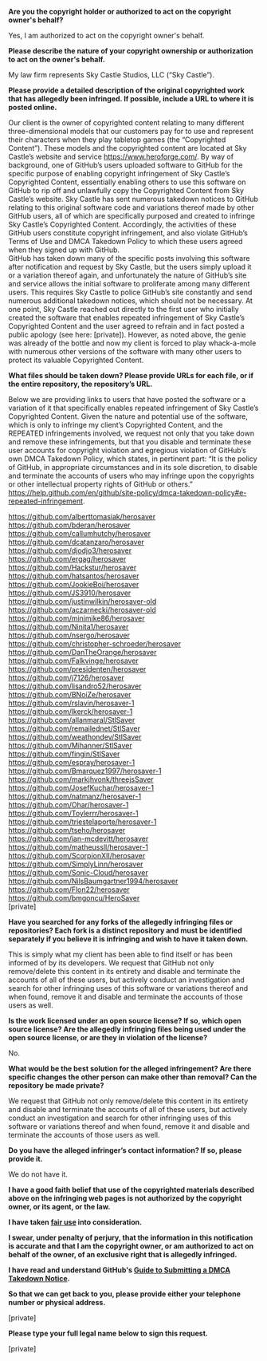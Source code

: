 **Are you the copyright holder or authorized to act on the copyright owner's behalf?**   
   
Yes, I am authorized to act on the copyright owner's behalf.   
   
**Please describe the nature of your copyright ownership or authorization to act on the owner's behalf.**   
   
My law firm represents Sky Castle Studios, LLC (“Sky Castle”).   
   
**Please provide a detailed description of the original copyrighted work that has allegedly been infringed. If possible, include a URL to where it is posted online.**   
   
Our client is the owner of copyrighted content relating to many different three-dimensional models that our customers pay for to use and represent their characters when they play tabletop games (the “Copyrighted Content”). These models and the copyrighted content are located at Sky Castle’s website and service https://www.heroforge.com/. By way of background, one of GitHub’s users uploaded software to GitHub for the specific purpose of enabling copyright infringement of Sky Castle’s Copyrighted Content, essentially enabling others to use this software on GitHub to rip off and unlawfully copy the Copyrighted Content from Sky Castle’s website. Sky Castle has sent numerous takedown notices to GitHub relating to this original software code and variations thereof made by other GitHub users, all of which are specifically purposed and created to infringe Sky Castle’s Copyrighted Content. Accordingly, the activities of these GitHub users constitute copyright infringement, and also violate GitHub’s Terms of Use and DMCA Takedown Policy to which these users agreed when they signed up with GitHub.   
GitHub has taken down many of the specific posts involving this software after notification and request by Sky Castle, but the users simply upload it or a variation thereof again, and unfortunately the nature of GitHub’s site and service allows the initial software to proliferate among many different users. This requires Sky Castle to police GitHub’s site constantly and send numerous additional takedown notices, which should not be necessary. At one point, Sky Castle reached out directly to the first user who initially created the software that enables repeated infringement of Sky Castle’s Copyrighted Content and the user agreed to refrain and in fact posted a public apology (see here: [private]). However, as noted above, the genie was already of the bottle and now my client is forced to play whack-a-mole with numerous other versions of the software with many other users to protect its valuable Copyrighted Content.   
   
**What files should be taken down? Please provide URLs for each file, or if the entire repository, the repository’s URL.**   
   
Below we are providing links to users that have posted the software or a variation of it that specifically enables repeated infringement of Sky Castle’s Copyrighted Content. Given the nature and potential use of the software, which is only to infringe my client’s Copyrighted Content, and the REPEATED infringements involved, we request not only that you take down and remove these infringements, but that you disable and terminate these user accounts for copyright violation and egregious violation of GitHub’s own DMCA Takedown Policy, which states, in pertinent part: “It is the policy of GitHub, in appropriate circumstances and in its sole discretion, to disable and terminate the accounts of users who may infringe upon the copyrights or other intellectual property rights of GitHub or others.” https://help.github.com/en/github/site-policy/dmca-takedown-policy#e-repeated-infringement.     

https://github.com/alberttomasiak/herosaver   
https://github.com/bderan/herosaver   
https://github.com/callumhutchy/herosaver   
https://github.com/dcatanzaro/herosaver   
https://github.com/djodjo3/herosaver   
https://github.com/ergag/herosaver   
https://github.com/Hackstur/herosaver   
https://github.com/hatsantos/herosaver   
https://github.com/JookieBoi/herosaver   
https://github.com/JS3910/herosaver   
https://github.com/justinwilkin/herosaver-old   
https://github.com/aczarnecki/herosaver-old   
https://github.com/minimike86/herosaver   
https://github.com/Ninita1/herosaver   
https://github.com/nsergo/herosaver   
https://github.com/christopher-schroeder/herosaver   
https://github.com/DanTheOrange/herosaver   
https://github.com/Falkvinge/herosaver   
https://github.com/presidenten/herosaver   
https://github.com/j7126/herosaver   
https://github.com/lisandro52/herosaver   
https://github.com/BNoiZe/herosaver   
https://github.com/rslavin/herosaver-1   
https://github.com/lkerck/herosaver-1   
https://github.com/allanmaral/StlSaver   
https://github.com/remailednet/StlSaver   
https://github.com/weathondev/StlSaver   
https://github.com/Mihanner/StlSaver   
https://github.com/fingin/StlSaver   
https://github.com/espray/herosaver-1   
https://github.com/Bmarquez1997/herosaver-1   
https://github.com/markjhvonk/threejsSaver   
https://github.com/JosefKuchar/herosaver-1   
https://github.com/natmanz/herosaver-1   
https://github.com/Ohar/herosaver-1   
https://github.com/Toylerrr/herosaver-1   
https://github.com/triestelaporte/herosaver-1   
https://github.com/tseho/herosaver   
https://github.com/ian-mcdevitt/herosaver   
https://github.com/matheussll/herosaver-1   
https://github.com/ScorpionXII/herosaver   
https://github.com/SimplyLinn/herosaver   
https://github.com/Sonic-Cloud/herosaver   
https://github.com/NilsBaumgartner1994/herosaver   
https://github.com/Flon22/herosaver   
https://github.com/bmgoncu/HeroSaver   
[private]   
   
**Have you searched for any forks of the allegedly infringing files or repositories? Each fork is a distinct repository and must be identified separately if you believe it is infringing and wish to have it taken down.**   
   
This is simply what my client has been able to find itself or has been informed of by its developers. We request that GitHub not only remove/delete this content in its entirety and disable and terminate the accounts of all of these users, but actively conduct an investigation and search for other infringing uses of this software or variations thereof and when found, remove it and disable and terminate the accounts of those users as well.   
   
**Is the work licensed under an open source license? If so, which open source license? Are the allegedly infringing files being used under the open source license, or are they in violation of the license?**   
   
No.   
   
**What would be the best solution for the alleged infringement? Are there specific changes the other person can make other than removal? Can the repository be made private?**   
   
We request that GitHub not only remove/delete this content in its entirety and disable and terminate the accounts of all of these users, but actively conduct an investigation and search for other infringing uses of this software or variations thereof and when found, remove it and disable and terminate the accounts of those users as well.   
   
**Do you have the alleged infringer’s contact information? If so, please provide it.**   
   
We do not have it.   
   
**I have a good faith belief that use of the copyrighted materials described above on the infringing web pages is not authorized by the copyright owner, or its agent, or the law.**   
   
**I have taken <a href="https://www.lumendatabase.org/topics/22">fair use</a> into consideration.**   
   
**I swear, under penalty of perjury, that the information in this notification is accurate and that I am the copyright owner, or am authorized to act on behalf of the owner, of an exclusive right that is allegedly infringed.**   
   
**I have read and understand GitHub's <a href="https://help.github.com/articles/guide-to-submitting-a-dmca-takedown-notice/">Guide to Submitting a DMCA Takedown Notice</a>.**   
   
**So that we can get back to you, please provide either your telephone number or physical address.**   
   
[private]   
   
**Please type your full legal name below to sign this request.**   

[private]  
